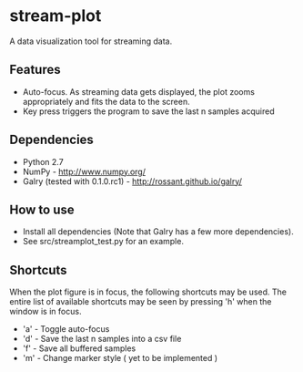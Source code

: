 stream-plot
===========

A data visualization tool for streaming data.

Features
---------

- Auto-focus. As streaming data gets displayed, the plot zooms appropriately and fits the data to the screen.
- Key press triggers the program to save the last n samples acquired

Dependencies
-----------

- Python 2.7
- NumPy - http://www.numpy.org/
- Galry (tested with 0.1.0.rc1) - http://rossant.github.io/galry/

How to use
----------

- Install all dependencies (Note that Galry has a few more dependencies).
- See src/streamplot_test.py for an example.

Shortcuts
---------

When the plot figure is in focus, the following shortcuts may be used.
The entire list of available shortcuts may be seen by pressing 'h' when the window is in focus.

- 'a' - Toggle auto-focus
- 'd' - Save the last n samples into a csv file
- 'f' - Save all buffered samples
- 'm' - Change marker style ( yet to be implemented )
